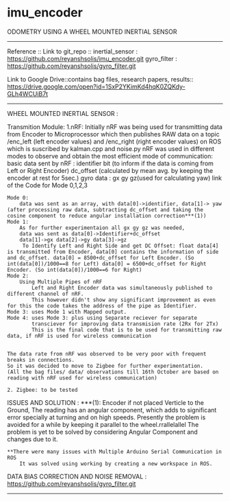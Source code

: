 # imu_encoder
ODOMETRY USING A WHEEL MOUNTED INERTIAL SENSOR 

_________________________________________________________________
Reference ::
Link to git_repo ::
	inertial_sensor : https://github.com/reyanshsolis/imu_encoder.git
	gyro_filter : https://github.com/reyanshsolis/gyro_filter.git

Link to Google Drive::contains bag files, research papers, results::
https://drive.google.com/open?id=1SxP2YKimKd4hqK0ZQKdy-GLh4WCUiB7t
__________________________________________________________________


WHEEL MOUNTED INERTIAL SENSOR :

Transmition Module: 
	1.nRF: Initially nRF was being used for transmitting data from Encoder to Microprocessor which then publishes RAW data on a topic /enc_left (left encoder values) and /enc_right (right encoder values) on ROS which is suscribed by kalman.cpp and noise.py 
	nRF was used in different modes to observe and obtain the most efficient mode of communication:
	basic data sent by nRF : 
		identifier bit
		 (to inform if the data is coming from Left or Right Encoder)
		dc_offset
		 (calculated by mean avg. by keeping the encoder at  rest for 5sec.)
		gyro data : gx gy gz(used for calculating yaw)
	link of the Code for Mode 0,1,2,3 
	
	Mode 0: 
		data was sent as an array, with data[0]->identifier, data[1]-> yaw (after processing raw data, subtracting dc_offset and taking the cosine component to reduce angular installation correction***(1))
	Mode 1:
		As for further experimentaion all gx gy gz was needed,
		data was sent as data[0]->Identifier+dc_offset
		data[1]->gx data[2]->gy data[3]->gz
		 To Identify Left and Right Side and get DC Offset: float data[4] is transmitted from Encoder, data[0] contains the information of side and dc_offset. data[0] = 8500+dc_offset for Left Encoder. (So int(data[0])/1000==8 for Left) data[0] = 6500+dc_offset for Right Encoder. (So int(data[0])/1000==6 for Right)
	Mode 2:
		Using Multiple Pipes of nRF
			Left and Right Encoder data was simultaneously published to different channel of nRF.
			This however didn't show any significant improvement as even for this the code takes the address of the pipe as Identifier.
	Mode 3: uses Mode 1 with Mapped output. 
	Mode 4: uses Mode 3: plus using Separate reciever for separate
			transciever for	improving data transmision rate (2Rx for 2Tx)
			This is the final code that is to be used for transmitting raw data, if nRF is used for wireless communication


	The data rate from nRF was observed to be very poor with frequent breaks in connections.
	So it was decided to move to Zigbee for further experimentation.
	(All the bag files/ data/ observations till 16th October are based on reading with nRF used for wireless communication)	
	
	2. Zigbee: to be tested

ISSUES AND SOLUTION : 
	***(1): Encoder if not placed Verticle to the Ground, The reading has an angular component, which adds to significant error specially at turning and on high speeds.
	Presently the problem is avoided for a while by keeping it parallel to the wheel.rrallelallel
		The problem is yet to be solved by considering Angular Component and changes due to it.

	**There were many issues with Multiple Arduino Serial Communication in ROS
    	It was solved using working by creating a new workspace in ROS.


DATA BIAS CORRECTION AND NOISE REMOVAL : https://github.com/reyanshsolis/gyro_filter.git
_________________________________________________________________

